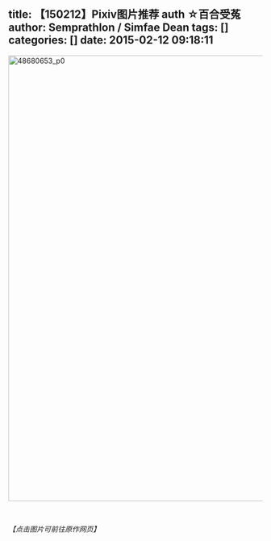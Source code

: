 title: 【150212】Pixiv图片推荐 auth ☆百合受菟
author: Semprathlon / Simfae Dean
tags: []
categories: []
date: 2015-02-12 09:18:11
---
<a href="http://www.pixiv.net/member_illust.php?mode=medium&amp;illust_id=48680653"><img class="alignnone size-large wp-image-30" src="http://semprathlon.net/blog/blog/uploads/2015/02/48680653_p0-725x1024.jpg" alt="48680653_p0" width="625" height="883" /></a>

&nbsp;

<em>【点击图片可前往原作网页】</em>
